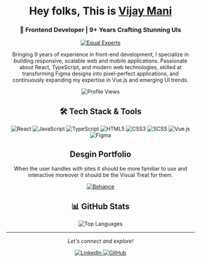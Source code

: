 <h1 align="center">Hey folks, This is <a href="https://github.com/yajivm">Vijay <b>Mani</b></a></h1>

<h3 align="center">🚀 Frontend Developer | 9+ Years Crafting Stunning UIs</h3>

<p align="center">
  <a href="https://www.equalexperts.com"><img src="https://img.shields.io/badge/Senior%20Software%20Engineer-Equal%20Experts-1895D4?style=for-the-badge" alt="Equal Experts" /></a>
</p>

<p align="center">Bringing 9 years of experience in front-end development, I specialize in building responsive, scalable web and mobile applications. Passionate about React, TypeScript, and modern web technologies, skilled at transforming Figma designs into pixel-perfect applications, and continuously expanding my expertise in Vue.js and emerging UI trends. </p>

<div align="center">
  <img src="https://komarev.com/ghpvc/?username=yajivms&color=green&style=for-the-badge" alt="Profile Views" />
</div>

<h2 align="center">🛠️ Tech Stack & Tools  </h2>

<div align="center">
  <!-- Core Tech -->
  <img src="https://img.shields.io/badge/React-20232A?style=for-the-badge&logo=react&logoColor=61DAFB" alt="React" />
  <img src="https://img.shields.io/badge/JavaScript-F7DF1E?style=for-the-badge&logo=javascript&logoColor=black" alt="JavaScript" />
  <img src="https://img.shields.io/badge/TypeScript-007ACC?style=for-the-badge&logo=typescript&logoColor=white" alt="TypeScript" />

  <!-- Web Basics -->
  <img src="https://img.shields.io/badge/HTML5-E34F26?style=for-the-badge&logo=html5&logoColor=white" alt="HTML5" />
  <img src="https://img.shields.io/badge/CSS3-663399?style=for-the-badge&logo=css&logoColor=white" alt="CSS3" />
  <img src="https://img.shields.io/badge/SCSS-CC6699?style=for-the-badge&logo=sass&logoColor=white" alt="SCSS" />

  <!-- Frameworks & Design -->
  <img src="https://img.shields.io/badge/Vue.js-35495E?style=for-the-badge&logo=vuedotjs&logoColor=4FC08D" alt="Vue.js" />
  <img src="https://img.shields.io/badge/Figma-F24E1E?style=for-the-badge&logo=figma&logoColor=white" alt="Figma" />
</div>

<h2 align="center">Desgin Portfolio</h2>

<div align="center">
  <p align="center">When the user handles with sites it should be more familiar to use and interactive moreover it should be the Visual Treat for them.</p>
  <a href="https://www.behance.net/yajiv23"><img src="https://img.shields.io/badge/Behance-1769FF?style=for-the-badge" alt="Behance" /></a>
</div>


<h2 align="center">📊 GitHub Stats</h2>

<div align="center">
  <img src="https://github-readme-stats.vercel.app/api/top-langs/?username=yajivm&layout=compact&theme=radical" alt="Top Languages" />
</div>


---

<p align="center">
  <i>Let's connect and explore!</i>
</p>

<div align="center">
  <a href="https://www.linkedin.com/in/yajiv/">
    <img src="https://img.shields.io/badge/LinkedIn-Follow-blue?style=for-the-badge&logo=linkedin" alt="LinkedIn" />
  </a>
  <a href="https://github.com/yajivm">
    <img src="https://img.shields.io/github/followers/yajivm?label=Follow&style=for-the-badge&logo=github" alt="GitHub" />
  </a>
</div>
